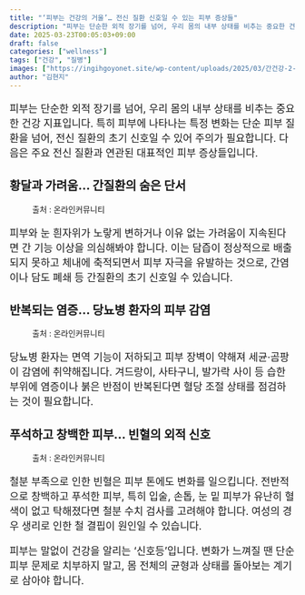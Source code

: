 ```yaml
---
title: "‘피부는 건강의 거울’… 전신 질환 신호일 수 있는 피부 증상들"
description: "피부는 단순한 외적 장기를 넘어, 우리 몸의 내부 상태를 비추는 중요한 건강 지표입니다. 특히 피부에 나타나는 특정 변화는 단순 피부 질환을 넘어, 전신 질환의 초기 신호일 수 있어 주의가 필요합니다. 다음은 주요 전신 질환과 연관된 대표적인 피부 증상들입니다."
date: 2025-03-23T00:05:03+09:00
draft: false
categories: ["wellness"]
tags: ["건강", "질병"]
images: ["https://ingihgoyonet.site/wp-content/uploads/2025/03/간건강-2-1024x683.jpg", "https://ingihgoyonet.site/wp-content/uploads/2025/03/당뇨주의-683x1024.jpg", "https://ingihgoyonet.site/wp-content/uploads/2025/03/빈혈-1024x1024.jpg"]
author: "김현지"
---
```


<p style="font-size:18px">피부는 단순한 외적 장기를 넘어, 우리 몸의 내부 상태를 비추는 중요한 건강 지표입니다. 특히 피부에 나타나는 특정 변화는 단순 피부 질환을 넘어, 전신 질환의 초기 신호일 수 있어 주의가 필요합니다. 다음은 주요 전신 질환과 연관된 대표적인 피부 증상들입니다.</p> <h2 >황달과 가려움… 간질환의 숨은 단서</h2> <figure ><img src="https://ingihgoyonet.site/wp-content/uploads/2025/03/간건강-2-1024x683.jpg" alt="" style="aspect-ratio:16/9;object-fit:cover"/><figcaption >출처 : 온라인커뮤니티</figcaption></figure> <p style="font-size:18px">피부와 눈 흰자위가 노랗게 변하거나 이유 없는 가려움이 지속된다면 간 기능 이상을 의심해봐야 합니다. 이는 담즙이 정상적으로 배출되지 못하고 체내에 축적되면서 피부 자극을 유발하는 것으로, 간염이나 담도 폐쇄 등 간질환의 초기 신호일 수 있습니다.</p> <h2 >반복되는 염증… 당뇨병 환자의 피부 감염</h2> <figure ><img src="https://ingihgoyonet.site/wp-content/uploads/2025/03/당뇨주의-683x1024.jpg" alt="" style="aspect-ratio:16/9;object-fit:cover"/><figcaption >출처 : 온라인커뮤니티</figcaption></figure> <p style="font-size:18px">당뇨병 환자는 면역 기능이 저하되고 피부 장벽이 약해져 세균·곰팡이 감염에 취약해집니다. 겨드랑이, 사타구니, 발가락 사이 등 습한 부위에 염증이나 붉은 반점이 반복된다면 혈당 조절 상태를 점검하는 것이 필요합니다.</p> <h2 >푸석하고 창백한 피부… 빈혈의 외적 신호</h2> <figure ><img src="https://ingihgoyonet.site/wp-content/uploads/2025/03/빈혈-1024x1024.jpg" alt="" style="aspect-ratio:16/9;object-fit:cover"/><figcaption >출처 : 온라인커뮤니티</figcaption></figure> <p style="font-size:18px">철분 부족으로 인한 빈혈은 피부 톤에도 변화를 일으킵니다. 전반적으로 창백하고 푸석한 피부, 특히 입술, 손톱, 눈 밑 피부가 유난히 혈색이 없고 탁해졌다면 철분 수치 검사를 고려해야 합니다. 여성의 경우 생리로 인한 철 결핍이 원인일 수 있습니다.</p> <p style="font-size:18px">피부는 말없이 건강을 알리는 ‘신호등’입니다. 변화가 느껴질 땐 단순 피부 문제로 치부하지 말고, 몸 전체의 균형과 상태를 돌아보는 계기로 삼아야 합니다.</p>